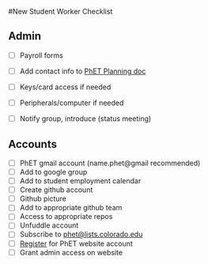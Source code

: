 #New Student Worker Checklist

## Admin
- [ ] Payroll forms 
- [ ] Add contact info to [PhET Planning doc](https://docs.google.com/document/d/1hONYWo1R8gf24gaAd-5B1xmD_UrwbOG6BfB01WvrfiQ/edit)
- [ ] Keys/card access if needed
- [ ] Peripherals/computer if needed
- [ ] Notify group, introduce (status meeting)

  
## Accounts
- [ ] PhET gmail account (name.phet@gmail recommended)
 - [ ] Add to google group
 - [ ] Add to student employment calendar
- [ ] Create github account
 - [ ] Github picture
 - [ ] Add to appropriate github team
 - [ ] Access to appropriate repos
- [ ] Unfuddle account
- [ ] Subscribe to phet@lists.colorado.edu
- [ ] [Register](https://phet.colorado.edu/en/register?dest=%2F) for PhET website account
 - [ ] Grant admin access on website
